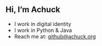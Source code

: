 ## Hi, I’m Achuck
- I work in digital identity
- I work in Python & Java
- Reach me at: github@achuck.org
